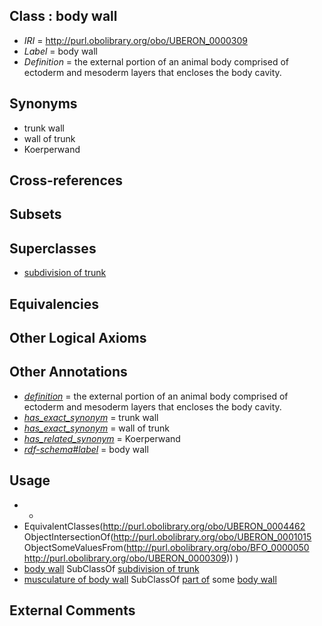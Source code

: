 
## Class : body wall

 * *IRI* = http://purl.obolibrary.org/obo/UBERON_0000309
 * *Label* = body wall
 * *Definition* = the external portion of an animal body comprised of ectoderm and mesoderm layers that encloses the body cavity.

## Synonyms

 * trunk wall
 * wall of trunk
 * Koerperwand

## Cross-references


## Subsets


## Superclasses

 * [subdivision of trunk](../../UBERON/69/UBERON_0009569.md)

## Equivalencies


## Other Logical Axioms


## Other Annotations

 * *[definition](../../IAO/15/IAO_0000115.md)* = the external portion of an animal body comprised of ectoderm and mesoderm layers that encloses the body cavity.
 * *[has_exact_synonym](../../ym/oboInOwl#hasExactSynonym.md)* = trunk wall
 * *[has_exact_synonym](../../ym/oboInOwl#hasExactSynonym.md)* = wall of trunk
 * *[has_related_synonym](../../ym/oboInOwl#hasRelatedSynonym.md)* = Koerperwand
 * *[rdf-schema#label](../../el/rdf-schema#label.md)* = body wall

## Usage

 * -
 * EquivalentClasses(<http://purl.obolibrary.org/obo/UBERON_0004462> ObjectIntersectionOf(<http://purl.obolibrary.org/obo/UBERON_0001015> ObjectSomeValuesFrom(<http://purl.obolibrary.org/obo/BFO_0000050> <http://purl.obolibrary.org/obo/UBERON_0000309>)) )
 * [body wall](../../UBERON/09/UBERON_0000309.md) SubClassOf [subdivision of trunk](../../UBERON/69/UBERON_0009569.md)
 * [musculature of body wall](../../UBERON/62/UBERON_0004462.md) SubClassOf [part of](../../BFO/50/BFO_0000050.md) some [body wall](../../UBERON/09/UBERON_0000309.md)

## External Comments

